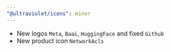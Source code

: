 ```yaml
---
"@ultraviolet/icons": minor
---
```


- New logos `Meta`, `Baai`, `HuggingFace` and fixed `Github`
- New product icon `NetworkAcls`

